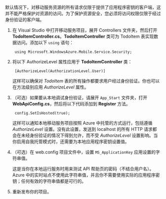 ﻿

默认情况下，对移动服务资源的所有请求仅限于提供了应用程序密钥的客户端，这并不能严格保护对资源的访问。为了保护资源安全，您必须将访问权限仅限于经过身份验证的客户端。

1. 在 Visual Studio 中打开移动服务项目，展开 Controllers 文件夹，然后打开 **TodoItemController.cs**。**TodoItemController** 类可为 TodoItem 表实现数据访问。添加以下 `using` 语句：

		using Microsoft.WindowsAzure.Mobile.Service.Security;

2. 将以下 AuthorizeLevel 属性应用于 **TodoItemController** 类：

		[AuthorizeLevel(AuthorizationLevel.User)] 

	这样可以确保对 _TodoItem_ 表的所有操作都要求用户经过身份验证。你也可以在方法级别应用 *AuthorizeLevel* 属性。

3. （可选）如果要从本地调试身份验证，请展开 `App_Start` 文件夹，打开 **WebApiConfig.cs**，然后将以下代码添加到 **Register** 方法。

		config.SetIsHosted(true);

	这样可以通知本地移动服务项目按照 Azure 中托管的方式运行，包括遵循 *AuthorizeLevel* 设置。没有此设置，发送到 localhost 的所有 HTTP 请求都会在未经身份验证的情况下得到允许，而不受 *AuthorizeLevel* 设置影响。当你启用自我托管模式时，还需要为本地应用程序密钥设置值。

4. （可选）在 web.config 项目文件中，设置 `MS_ApplicationKey` 应用设置的字符串值。

	这是当你在本地运行服务时用来测试 API 帮助页的密码（不结合用户名）。Azure 中的实时站点不使用此字符串值，并且你不需要使用实际的应用程序密钥；任何有效的字符串值都是可行的。
 
5. 重新发布你的项目。

<!---HONumber=71-->